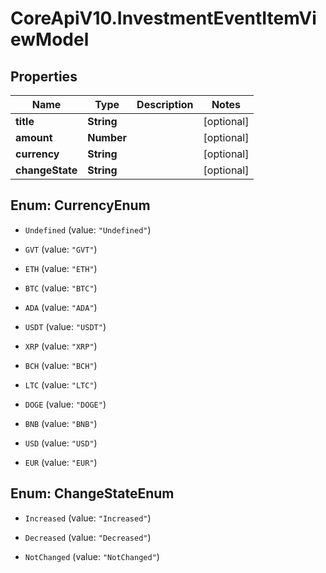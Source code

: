 # CoreApiV10.InvestmentEventItemViewModel

## Properties
Name | Type | Description | Notes
------------ | ------------- | ------------- | -------------
**title** | **String** |  | [optional] 
**amount** | **Number** |  | [optional] 
**currency** | **String** |  | [optional] 
**changeState** | **String** |  | [optional] 


<a name="CurrencyEnum"></a>
## Enum: CurrencyEnum


* `Undefined` (value: `"Undefined"`)

* `GVT` (value: `"GVT"`)

* `ETH` (value: `"ETH"`)

* `BTC` (value: `"BTC"`)

* `ADA` (value: `"ADA"`)

* `USDT` (value: `"USDT"`)

* `XRP` (value: `"XRP"`)

* `BCH` (value: `"BCH"`)

* `LTC` (value: `"LTC"`)

* `DOGE` (value: `"DOGE"`)

* `BNB` (value: `"BNB"`)

* `USD` (value: `"USD"`)

* `EUR` (value: `"EUR"`)




<a name="ChangeStateEnum"></a>
## Enum: ChangeStateEnum


* `Increased` (value: `"Increased"`)

* `Decreased` (value: `"Decreased"`)

* `NotChanged` (value: `"NotChanged"`)




